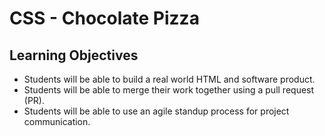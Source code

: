 # CSS - Chocolate Pizza

## Learning Objectives
- Students will be able to build a real world HTML and software product.
- Students will be able to merge their work together using a pull request (PR).
- Students will be able to use an agile standup process for project communication.
